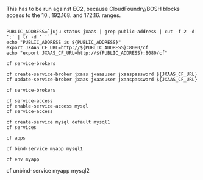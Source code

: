 This has to be run against EC2, because CloudFoundry/BOSH blocks access to the 10., 192.168. and 172.16. ranges.


```

PUBLIC_ADDRESS=`juju status jxaas | grep public-address | cut -f 2 -d ':' | tr -d ' '`
echo "PUBLIC_ADDRESS is ${PUBLIC_ADDRESS}"
export JXAAS_CF_URL=http://${PUBLIC_ADDRESS}:8080/cf
echo "export JXAAS_CF_URL=http://${PUBLIC_ADDRESS}:8080/cf"

cf service-brokers

cf create-service-broker jxaas jxaasuser jxaaspassword ${JXAAS_CF_URL}
cf update-service-broker jxaas jxaasuser jxaaspassword ${JXAAS_CF_URL}

cf service-brokers
```


```
cf service-access
cf enable-service-access mysql
cf service-access
```

```
cf create-service mysql default mysql1
cf services

cf apps

cf bind-service myapp mysql1

cf env myapp
```


cf unbind-service myapp mysql2

